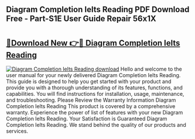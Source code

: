 ## Diagram Completion Ielts Reading PDF Download Free - Part-S1E User Guide Repair 56x1X

# <h2><a href="http://dftbnp.blite.top/?on=Diagram+Completion+Ielts+Reading">🔗Download New 👉🔴 Diagram Completion Ielts Reading</a></h2>

[![Diagram Completion Ielts Reading download](https://i.imgur.com/lujVjoI.png)](http://dftbnp.blite.top/?on=Diagram+Completion+Ielts+Reading)
Hello and welcome to the user manual for your newly delivered Diagram Completion Ielts Reading. This guide is designed to help you get started with your product and provide you with a thorough understanding of its features, functions, and capabilities. You will find instructions for installation, usage, maintenance, and troubleshooting. Please Review the Warranty Information Diagram Completion Ielts Reading This product is covered by a comprehensive warranty. Experience the power of list of features with your new Diagram Completion Ielts Reading. Your Satisfaction is Guaranteed Diagram Completion Ielts Reading. We stand behind the quality of our products and services.
